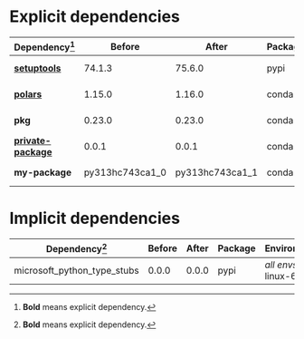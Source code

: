 # Explicit dependencies

|Dependency[^1]|Before|After|Package|Environments|
|-|-|-|-|-|
|[**setuptools**](https://pypi.org/project/setuptools)|74.1.3|75.6.0|pypi|*all envs* on osx-arm64|
|[**polars**](https://prefix.dev/channels/conda-forge/packages/polars)|1.15.0|1.16.0|conda|*all envs* on osx-arm64|
|**pkg**|0.23.0|0.23.0|conda|*all envs* on linux-64|
|[**private-package**](https://prefix.dev/channels/setup-pixi-test/packages/private-package)|0.0.1|0.0.1|conda|*all envs* on osx-arm64|
|**my-package**|py313hc743ca1_0|py313hc743ca1_1|conda|*all envs* on osx-arm64|

# Implicit dependencies

|Dependency[^1]|Before|After|Package|Environments|
|-|-|-|-|-|
|microsoft_python_type_stubs|0.0.0|0.0.0|pypi|*all envs* on linux-64|

[^1]: **Bold** means explicit dependency.
[^2]: Dependency got downgraded.
